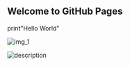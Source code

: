 ## Welcome to GitHub Pages
print"Hello World"


![img_1](index.png)


![description](Img_Name.extension)

